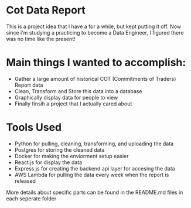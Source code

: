 # Cot Data Report

This is a project idea that I have a for a while, but kept putting it off. Now since i'm studying a practicing to become a Data Engineer, I figured there was no time like the present!

# Main things I wanted to accomplish:
- Gather a large amount of historical COT (Commitments of Traders) Report data
- Clean, Transform and Store this data into a database
- Graphically display data for people to view
- Finally finsih a project that I actually cared about

# Tools Used
- Python for pulling, cleaning, transforming, and uploading the data
- Postgres for storing the cleaned data
- Docker for making the enviorment setup easier
- React.js for display the data
- Express.js for creating the backend api layer for accesing the data
- AWS Lambda for pulling the data every week when the report is released

More details about specific parts can be found in the README.md files in each seperate folder
